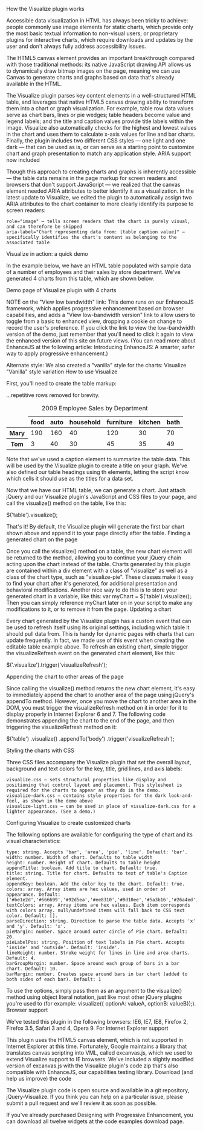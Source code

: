 How the Visualize plugin works

Accessible data visualization in HTML has always been tricky to achieve: people commonly use image elements for static charts, which provide only the most basic textual information to non-visual users; or proprietary plugins for interactive charts, which require downloads and updates by the user and don't always fully address accessibility issues.

The HTML5 canvas element provides an important breakthrough compared with those traditional methods: its native JavaScript drawing API allows us to dynamically draw bitmap images on the page, meaning we can use Canvas to generate charts and graphs based on data that's already available in the HTML.

The Visualize plugin parses key content elements in a well-structured HTML table, and leverages that native HTML5 canvas drawing ability to transform them into a chart or graph visualization. For example, table row data values serve as chart bars, lines or pie wedges; table headers become value and legend labels; and the title and caption values provide title labels within the image. Visualize also automatically checks for the highest and lowest values in the chart and uses them to calculate x-axis values for line and bar charts. Finally, the plugin includes two different CSS styles — one light and one dark — that can be used as is, or can serve as a starting point to customize chart and graph presentation to match any application style.
ARIA support now included

Though this approach to creating charts and graphs is inherently accessible — the table data remains in the page markup for screen readers and browsers that don't support JavaScript — we realized that the canvas element needed ARIA attributes to better identify it as a visualization. In the latest update to Visualize, we edited the plugin to automatically assign two ARIA attributes to the chart container to more clearly identify its purpose to screen readers:

    role="image" – tells screen readers that the chart is purely visual, and can therefore be skipped
    aria-label="Chart representing data from: [table caption value]" – specifically identifies the chart's content as belonging to the associated table

Visualize in action: a quick demo

In the example below, we have an HTML table populated with sample data of a number of employees and their sales by store department. We've generated 4 charts from this table, which are shown below.

Demo page of Visualize plugin with 4 charts

NOTE on the "View low bandwidth" link: This demo runs on our EnhanceJS framework, which applies progressive enhancement based on browser capabilities, and adds a "View low-bandwidth version" link to allow users to toggle from a basic to enhanced view, dropping a cookie on change to record the user's preference. If you click the link to view the low-bandwidth version of the demo, just remember that you'll need to click it again to view the enhanced version of this site on future views. (You can read more about EnhanceJS at the following article: Introducing EnhanceJS: A smarter, safer way to apply progressive enhancement.)

Alternate style: We also created a "vanilla" style for the charts: Visualize "Vanilla" style variation
How to use Visualize

First, you'll need to create the table markup:

<table>
    <caption>2009 Employee Sales by Department</caption>
    <thead>
        <tr>
            <td></td>
            <th scope="col">food</th>
            <th scope="col">auto</th>
            <th scope="col">household</th>
            <th scope="col">furniture</th>
            <th scope="col">kitchen</th>
            <th scope="col">bath</th>
        </tr>
    </thead>
    <tbody>
        <tr>
            <th scope="row">Mary</th>
            <td>190</td>
            <td>160</td>
            <td>40</td>
            <td>120</td>
            <td>30</td>
            <td>70</td>
        </tr>
        <tr>
            <th scope="row">Tom</th>
            <td>3</td>
            <td>40</td>
            <td>30</td>
            <td>45</td>
            <td>35</td>
            <td>49</td>
        </tr>
        ...repetitive rows removed for brevity.
    </tbody>
</table>

Note that we've used a caption element to summarize the table data. This will be used by the Visualize plugin to create a title on your graph. We've also defined our table headings using th elements, letting the script know which cells it should use as the titles for a data set.

Now that we have our HTML table, we can generate a chart. Just attach jQuery and our Visualize plugin's JavaScript and CSS files to your page, and call the visualize() method on the table, like this:

$('table').visualize();

That's it! By default, the Visualize plugin will generate the first bar chart shown above and append it to your page directly after the table.
Finding a generated chart on the page

Once you call the visualize() method on a table, the new chart element will be returned to the method, allowing you to continue your jQuery chain acting upon the chart instead of the table. Charts generated by this plugin are contained within a div element with a class of "visualize" as well as a class of the chart type, such as "visualize-pie". These classes make it easy to find your chart after it's generated, for additional presentation and behavioral modifications. Another nice way to do this is to store your generated chart in a variable, like this: var myChart = $('table').visualize();. Then you can simply reference myChart later on in your script to make any modifications to it, or to remove it from the page.
Updating a chart

Every chart generated by the Visualize plugin has a custom event that can be used to refresh itself using its original settings, including which table it should pull data from. This is handy for dynamic pages with charts that can update frequently. In fact, we made use of this event when creating the editable table example above. To refresh an existing chart, simple trigger the visualizeRefresh event on the generated chart element, like this:

$('.visualize').trigger('visualizeRefresh');

Appending the chart to other areas of the page

Since calling the visualize() method returns the new chart element, it's easy to immediately append the chart to another area of the page using jQuery's appendTo method. However, once you move the chart to another area in the DOM, you must trigger the visualizeRefresh method on it in order for it to display properly in Internet Explorer 6 and 7. The following code demonstrates appending the chart to the end of the page, and then triggering the visualizeRefresh method on it:

$('table')
   .visualize()
   .appendTo('body')
   .trigger('visualizeRefresh');

Styling the charts with CSS

Three CSS files accompany the Visualize plugin that set the overall layout, background and text colors for the key, title, grid lines, and axis labels:

    visualize.css – sets structural properties like display and positioning that control layout and placement. This stylesheet is required for the charts to appear as they do in the demo.
    visualize-dark.css – contains style properties for the dark look-and-feel, as shown in the demo above
    visualize-light.css – can be used in place of visualize-dark.css for a lighter appearance. (See a demo.)

Configuring Visualize to create customized charts

The following options are available for configuring the type of chart and its visual characteristics:

    type: string. Accepts 'bar', 'area', 'pie', 'line'. Default: 'bar'.
    width: number. Width of chart. Defaults to table width
    height: number. Height of chart. Defaults to table height
    appendTitle: boolean. Add title to chart. Default: true.
    title: string. Title for chart. Defaults to text of table's Caption element.
    appendKey: boolean. Add the color key to the chart. Default: true.
    colors: array. Array items are hex values, used in order of appearance. Default: ['#be1e2d','#666699','#92d5ea','#ee8310','#8d10ee','#5a3b16','#26a4ed','#f45a90','#e9e744']
    textColors: array. Array items are hex values. Each item corresponds with colors array. null/undefined items will fall back to CSS text color. Default: [].
    parseDirection: string. Direction to parse the table data. Accepts 'x' and 'y'. Default: 'x'.
    pieMargin: number. Space around outer circle of Pie chart. Default: 20.
    pieLabelPos: string. Position of text labels in Pie chart. Accepts 'inside' and 'outside'. Default: 'inside'.
    lineWeight: number. Stroke weight for lines in line and area charts. Default: 4.
    barGroupMargin: number. Space around each group of bars in a bar chart. Default: 10.
    barMargin: number. Creates space around bars in bar chart (added to both sides of each bar). Default: 1

To use the options, simply pass them as an argument to the visualize() method using object literal notation, just like most other jQuery plugins you're used to (for example: visualize({ optionA: valueA, optionB: valueB});).
Browser support

We've tested this plugin in the following browsers: IE6, IE7, IE8, Firefox 2, Firefox 3.5, Safari 3 and 4, Opera 9.
For Internet Explorer support

This plugin uses the HTML5 canvas element, which is not supported in Internet Explorer at this time. Fortunately, Google maintains a library that translates canvas scripting into VML, called excanvas.js, which we used to extend Visualize support to IE browsers. We've included a slightly modified version of excanvas.js with the Visualize plugin's code zip that's also compatible with EnhanceJS, our capabilities testing library.
Download (and help us improve) the code

The Visualize plugin code is open source and available in a git repository, jQuery-Visualize. If you think you can help on a particular issue, please submit a pull request and we'll review it as soon as possible.

If you've already purchased Designing with Progressive Enhancement, you can download all twelve widgets at the code examples download page.
